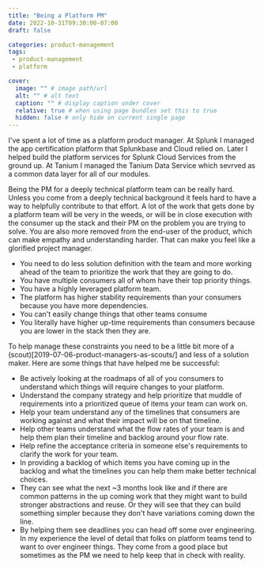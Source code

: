 ```yaml
---
title: "Being a Platform PM"
date: 2022-10-31T09:30:00-07:00
draft: false

categories: product-management
tags:
 - product-management
 - platform

cover:
  image: "" # image path/url
  alt: "" # alt text
  caption: "" # display caption under cover
  relative: true # when using page bundles set this to true
  hidden: false # only hide on current single page
---
```


I've spent a lot of time as a platform product manager.  At Splunk I managed the app certification platform that Splunkbase and Cloud relied on. Later I helped build the platform services for Splunk Cloud Services from the ground up.  At Tanium I managed the Tanium Data Service which sevrved as a common data layer for all of our modules. 

Being the PM for a deeply technical platform team can be really hard.  Unless you come from a deeply technical background it feels hard to have a way to helpfully contribute to that effort. A lot of the work that gets done by a platform team will be very in the weeds, or will be in close execution with the consumer up the stack and their PM on the problem you are trying to solve. You are also more removed from the end-user of the product, which can make empathy and understanding harder. That can make you feel like a glorified project manager.

* You need to do less solution definition with the team and more working ahead of the team to prioritize the work that they are going to do.
* You have multiple consumers all of whom have their top priority things.
* You have a highly leveraged platform team.
* The platform has higher stability requirements than your consumers because you have more dependencies.
* You can't easily change things that other teams consume
* You literally have higher up-time requirements than consumers because you are lower in the stack then they are.

To help manage these constraints you need to be a little bit more of a (scout)[2019-07-06-product-managers-as-scouts/] and less of a solution maker. Here are some things that have helped me be successful: 

* Be actively looking at the roadmaps of all of you consumers to understand which things will require changes to your platform.
* Understand the company strategy and help prioritize that muddle of requirements into a prioritized queue of items your team can work on.
* Help your team understand any of the timelines that consumers are working against and what their impact will be on that timeline.
* Help other teams understand what the flow rates of your team is and help them plan their timeline and backlog around your flow rate.
* Help refine the acceptance criteria in someone else's requirements to clarify the work for your team.
* In providing a backlog of which items you have coming up in the backlog and what the timelines you can help them make better technical choices.
* They can see what the next ~3 months look like and if there are common patterns in the up coming work that they might want to build stronger abstractions and reuse.  Or they will see that they can build something simpler because they don't have variations coming down the line.
* By helping them see deadlines you can head off some over engineering.  In my experience the level of detail that folks on platform teams tend to want to over engineer things.  They come from a good place but sometimes as the PM we need to help keep that in check with reality.
